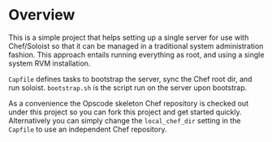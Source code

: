 Overview
========

This is a simple project that helps setting up a single server for use with Chef/Soloist so that it can be managed in a traditional system administration fashion.  This approach entails running everything as root, and using a single system RVM installation.

`Capfile` defines tasks to bootstrap the server, sync the Chef root dir, and run soloist.
`bootstrap.sh` is the script run on the server upon bootstrap.

As a convenience the Opscode skeleton Chef repository is checked out under this project so you can fork this project and get started quickly.  Alternatively you can simply change the `local_chef_dir` setting in the `Capfile` to use an independent Chef repository.
